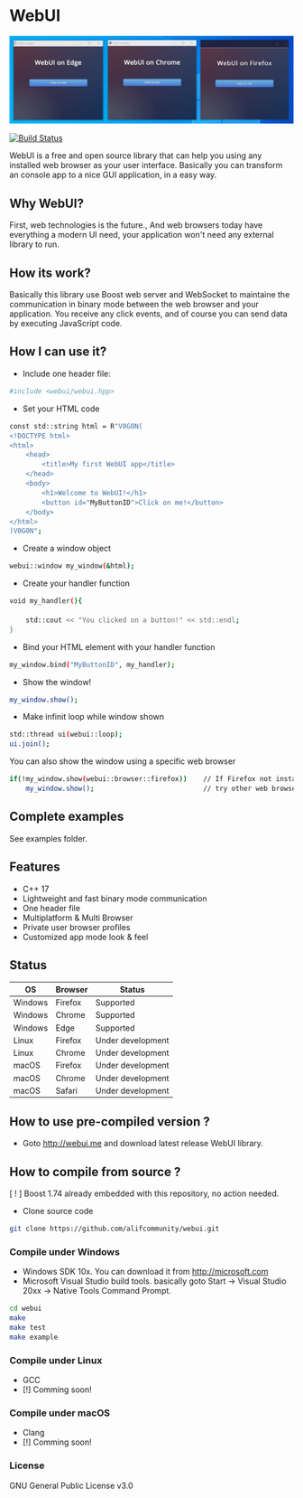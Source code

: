 # WebUI

[![N|Solid](https://raw.githubusercontent.com/alifcommunity/webui/main/screenshot.png)](https://github.com/alifcommunity/webui)

[![Build Status](https://img.shields.io/github/issues/alifcommunity/webui.svg?branch=master)](https://github.com/alifcommunity/webui)

WebUI is a free and open source library that can help you using any installed web browser as your user interface. Basically you can transform an console app to a nice GUI application, in a easy way.

## Why WebUI?

First, web technologies is the future., And web browsers today have everything a modern UI need, your application won't need any external library to run.

## How its work?

Basically this library use Boost web server and WebSocket to maintaine the communication in binary mode between the web browser and your application. You receive any click events, and of course you can send data by executing JavaScript code. 

## How I can use it?

- Include one header file:
```sh
#include <webui/webui.hpp>
```

- Set your HTML code
```sh
const std::string html = R"V0G0N(
<!DOCTYPE html>
<html>
	<head>
		<title>My first WebUI app</title>
	</head>
	<body>
		<h1>Welcome to WebUI!</h1>
		<button id="MyButtonID">Click on me!</button>
	</body>
</html>
)V0G0N";
```

- Create a window object
```sh
webui::window my_window(&html);
```

- Create your handler function
```sh
void my_handler(){

    std::cout << "You clicked on a button!" << std::endl;
}
```

- Bind your HTML element with your handler function
```sh
my_window.bind("MyButtonID", my_handler);
```

- Show the window!
```sh
my_window.show();
```

- Make infinit loop while window shown
```sh
std::thread ui(webui::loop);
ui.join();
```

You can also show the window using a specific web browser

```sh
if(!my_window.show(webui::browser::firefox))    // If Firefox not installed
    my_window.show();                           // try other web browsers.
```

## Complete examples

See examples folder.

## Features

- C++ 17 
- Lightweight and fast binary mode communication 
- One header file 
- Multiplatform & Multi Browser 
- Private user browser profiles 
- Customized app mode look & feel

## Status

| OS | Browser  | Status |
| ------ | ------ | ------ |
| Windows | Firefox | Supported |
| Windows | Chrome | Supported |
| Windows | Edge | Supported |
| Linux | Firefox | Under development |
| Linux | Chrome | Under development |
| macOS | Firefox | Under development |
| macOS | Chrome | Under development |
| macOS | Safari | Under development |

## How to use pre-compiled version ?

- Goto http://webui.me and download latest release WebUI library.

## How to compile from source ?

[ ! ] Boost 1.74 already embedded with this repository, no action needed.

- Clone source code
```sh
git clone https://github.com/alifcommunity/webui.git
```

### Compile under Windows
- Windows SDK 10x. You can download it from http://microsoft.com 
- Microsoft Visual Studio build tools. basically goto Start -> Visual Studio 20xx -> Native Tools Command Prompt.
```sh
cd webui
make
make test
make example
```

### Compile under Linux
- GCC
- [!] Comming soon!

### Compile under macOS
- Clang
- [!] Comming soon!

### License

GNU General Public License v3.0
